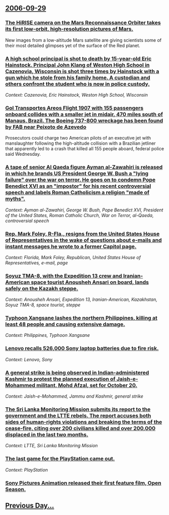 ## [2006-09-29](/news/2006/09/29/index.md)

### [ The HiRISE camera on the Mars Reconnaissance Orbiter takes its first low-orbit, high-resolution pictures of Mars. ](/news/2006/09/29/the-hirise-camera-on-the-mars-reconnaissance-orbiter-takes-its-first-low-orbit-high-resolution-pictures-of-mars.md)
New images from a low-altitude Mars satellite are giving scientists some of their most detailed glimpses yet of the surface of the Red planet.

### [ A high school principal is shot to death by 15-year-old Eric Hainstock.  Principal John Klang of Weston High School in Cazenovia, Wisconsin is shot three times by Hainstock with a gun which he stole from his family home.  A custodian and others confront the student who is now in police custody. ](/news/2006/09/29/a-high-school-principal-is-shot-to-death-by-15-year-old-eric-hainstock-principal-john-klang-of-weston-high-school-in-cazenovia-wisconsin.md)
_Context: Cazenovia, Eric Hainstock, Weston High School, Wisconsin_

### [ Gol Transportes Areos Flight 1907 with 155 passengers onboard collides with a smaller jet in midair, 470 miles south of Manaus, Brazil. The Boeing 737-800 wreckage has been found by FAB near Peixoto de Azevedo ](/news/2006/09/29/gol-transportes-aereos-flight-1907-with-155-passengers-onboard-collides-with-a-smaller-jet-in-midair-470-miles-south-of-manaus-brazil-th.md)
Prosecutors could charge two American pilots of an executive jet with manslaughter following the high-altitude collision with a Brazilian jetliner that apparently led to a crash that killed all 155 people aboard, federal police said Wednesday.

### [ A tape of senior Al Qaeda figure Ayman al-Zawahiri is released in which he brands US President George W. Bush a "lying failure" over the war on terror. He goes on to condemn Pope Benedict XVI as an "impostor" for his recent controversial speech and labels Roman Catholicism a religion "made of myths". ](/news/2006/09/29/a-tape-of-senior-al-qaeda-figure-ayman-al-zawahiri-is-released-in-which-he-brands-us-president-george-w-bush-a-lying-failure-over-the-wa.md)
_Context: Ayman al-Zawahiri, George W. Bush, Pope Benedict XVI, President of the United States, Roman Catholic Church, War on Terror, al-Qaeda, controversial speech_

### [ Rep. Mark Foley, R-Fla., resigns from the United States House of Representatives in the wake of questions about e-mails and instant messages he wrote to a former Capitol page. ](/news/2006/09/29/rep-mark-foley-r-fla-resigns-from-the-united-states-house-of-representatives-in-the-wake-of-questions-about-e-mails-and-instant-message.md)
_Context: Florida, Mark Foley, Republican, United States House of Representatives, e-mail, page_

### [ Soyuz TMA-8, with the Expedition 13 crew and Iranian-American space tourist Anousheh Ansari on board, lands safely on the Kazakh steppe. ](/news/2006/09/29/soyuz-tma-8-with-the-expedition-13-crew-and-iranian-american-space-tourist-anousheh-ansari-on-board-lands-safely-on-the-kazakh-steppe.md)
_Context: Anousheh Ansari, Expedition 13, Iranian-American, Kazakhstan, Soyuz TMA-8, space tourist, steppe_

### [ Typhoon Xangsane lashes the northern Philippines, killing at least 48 people and causing extensive damage. ](/news/2006/09/29/typhoon-xangsane-lashes-the-northern-philippines-killing-at-least-48-people-and-causing-extensive-damage.md)
_Context: Philippines, Typhoon Xangsane_

### [ Lenovo recalls 526,000 Sony laptop batteries due to fire risk.  ](/news/2006/09/29/lenovo-recalls-526-000-sony-laptop-batteries-due-to-fire-risk.md)
_Context: Lenovo, Sony_

### [ A general strike is being observed in Indian-administered Kashmir to protest the planned execution of Jaish-e-Mohammed militant, Mohd Afzal, set for October 20. ](/news/2006/09/29/a-general-strike-is-being-observed-in-indian-administered-kashmir-to-protest-the-planned-execution-of-jaish-e-mohammed-militant-mohd-afzal.md)
_Context: Jaish-e-Mohammed, Jammu and Kashmir, general strike_

### [ The Sri Lanka Monitoring Mission submits its report to the government and the LTTE rebels. The report accuses both sides of human-rights violations and breaking the terms of the cease-fire, citing over 200 civilians killed and over 200,000 displaced in the last two months. ](/news/2006/09/29/the-sri-lanka-monitoring-mission-submits-its-report-to-the-government-and-the-ltte-rebels-the-report-accuses-both-sides-of-human-rights-vi.md)
_Context: LTTE, Sri Lanka Monitoring Mission_

### [ The last game for the PlayStation came out.](/news/2006/09/29/the-last-game-for-the-playstation-came-out.md)
_Context: PlayStation_

### [ Sony Pictures Animation released their first feature film, Open Season.](/news/2006/09/29/sony-pictures-animation-released-their-first-feature-film-open-season.md)
## [Previous Day...](/news/2006/09/28/index.md)

